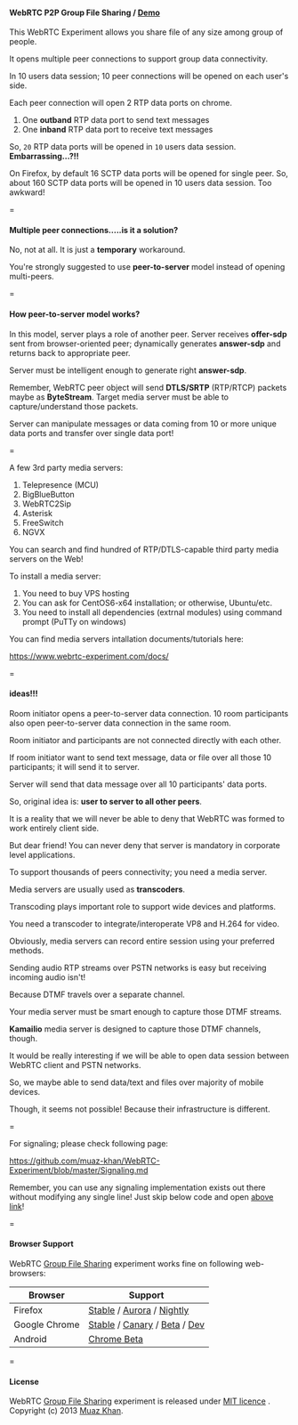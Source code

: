 #### WebRTC P2P Group File Sharing / [Demo](https://www.webrtc-experiment.com/file-hangout/)

This WebRTC Experiment allows you share file of any size among group of people.

It opens multiple peer connections to support group data connectivity.

In 10 users data session; 10 peer connections will be opened on each user's side.

Each peer connection will open 2 RTP data ports on chrome.

1. One **outband** RTP data port to send text messages
2. One **inband** RTP data port to receive text messages

So, `20` RTP data ports will be opened in `10` users data session. **Embarrassing...?!!**

On Firefox, by default 16 SCTP data ports will be opened for single peer. So, about 160 SCTP data ports will be opened in 10 users data session. Too awkward!

=

#### Multiple peer connections.....is it a solution?

No, not at all. It is just a **temporary** workaround.

You're strongly suggested to use **peer-to-server** model instead of opening multi-peers.

=

#### How peer-to-server model works?

In this model, server plays a role of another peer. Server receives **offer-sdp** sent from browser-oriented peer; dynamically generates **answer-sdp** and returns back to appropriate peer.

Server must be intelligent enough to generate right **answer-sdp**.

Remember, WebRTC peer object will send **DTLS/SRTP** (RTP/RTCP) packets maybe as **ByteStream**. Target media server must be able to capture/understand those packets.

Server can manipulate messages or data coming from 10 or more unique data ports and transfer over single data port!

=

A few 3rd party media servers:

1. Telepresence (MCU)
2. BigBlueButton
3. WebRTC2Sip
4. Asterisk
5. FreeSwitch
6. NGVX

You can search and find hundred of RTP/DTLS-capable third party media servers on the Web!

To install a media server:

1. You need to buy VPS hosting
2. You can ask for CentOS6-x64 installation; or otherwise, Ubuntu/etc.
3. You need to install all dependencies (extrnal modules) using command prompt (PuTTy on windows)

You can find media servers intallation documents/tutorials here: 

https://www.webrtc-experiment.com/docs/

=

#### ideas!!!

Room initiator opens a peer-to-server data connection. 10 room participants also open peer-to-server data connection in the same room.

Room initiator and participants are not connected directly with each other.

If room initiator want to send text message, data or file over all those 10 participants; it will send it to server.

Server will send that data message over all 10 participants' data ports.

So, original idea is: **user to server to all other peers**.

It is a reality that we will never be able to deny that WebRTC was formed to work entirely client side.

But dear friend! You can never deny that server is mandatory in corporate level applications.

To support thousands of peers connectivity; you need a media server.

Media servers are usually used as **transcoders**.

Transcoding plays important role to support wide devices and platforms.

You need a transcoder to integrate/interoperate VP8 and H.264 for video.

Obviously, media servers can record entire session using your preferred methods.

Sending audio RTP streams over PSTN networks is easy but receiving incoming audio isn't!

Because DTMF travels over a separate channel.

Your media server must be smart enough to capture those DTMF streams.

**Kamailio** media server is designed to capture those DTMF channels, though.

It would be really interesting if we will be able to open data session between WebRTC client and PSTN networks.

So, we maybe able to send data/text and files over majority of mobile devices.

Though, it seems not possible! Because their infrastructure is different.

=

For signaling; please check following page:

https://github.com/muaz-khan/WebRTC-Experiment/blob/master/Signaling.md

Remember, you can use any signaling implementation exists out there without modifying any single line! Just skip below code and open [above link](https://github.com/muaz-khan/WebRTC-Experiment/blob/master/Signaling.md)!

=

#### Browser Support

WebRTC [Group File Sharing](https://www.webrtc-experiment.com/file-hangout/) experiment works fine on following web-browsers:

| Browser        | Support           |
| ------------- |-------------|
| Firefox | [Stable](http://www.mozilla.org/en-US/firefox/new/) / [Aurora](http://www.mozilla.org/en-US/firefox/aurora/) / [Nightly](http://nightly.mozilla.org/) |
| Google Chrome | [Stable](https://www.google.com/intl/en_uk/chrome/browser/) / [Canary](https://www.google.com/intl/en/chrome/browser/canary.html) / [Beta](https://www.google.com/intl/en/chrome/browser/beta.html) / [Dev](https://www.google.com/intl/en/chrome/browser/index.html?extra=devchannel#eula) |
| Android | [Chrome Beta](https://play.google.com/store/apps/details?id=com.chrome.beta&hl=en) |

=

#### License

WebRTC [Group File Sharing](https://www.webrtc-experiment.com/file-hangout/) experiment is released under [MIT licence](https://www.webrtc-experiment.com/licence/) . Copyright (c) 2013 [Muaz Khan](https://plus.google.com/100325991024054712503).
